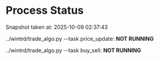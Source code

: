# Process Status

Snapshot taken at: 2025-10-09 02:37:43

../wintrd/trade_algo.py --task price_update: **NOT RUNNING**

../wintrd/trade_algo.py --task buy_sell: **NOT RUNNING**

